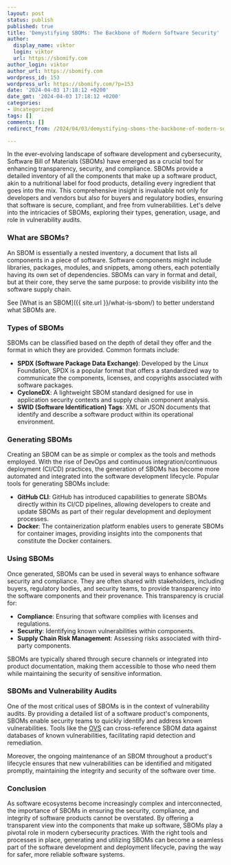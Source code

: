 ```yaml
---
layout: post
status: publish
published: true
title: 'Demystifying SBOMs: The Backbone of Modern Software Security'
author:
  display_name: viktor
  login: viktor
  url: https://sbomify.com
author_login: viktor
author_url: https://sbomify.com
wordpress_id: 153
wordpress_url: https://sbomify.com/?p=153
date: '2024-04-03 17:18:12 +0200'
date_gmt: '2024-04-03 17:18:12 +0200'
categories:
- Uncategorized
tags: []
comments: []
redirect_from: /2024/04/03/demystifying-sboms-the-backbone-of-modern-software-security/

---
```


In the ever-evolving landscape of software development and cybersecurity, Software Bill of Materials (SBOMs) have emerged as a crucial tool for enhancing transparency, security, and compliance. SBOMs provide a detailed inventory of all the components that make up a software product, akin to a nutritional label for food products, detailing every ingredient that goes into the mix. This comprehensive insight is invaluable not only for developers and vendors but also for buyers and regulatory bodies, ensuring that software is secure, compliant, and free from vulnerabilities. Let's delve into the intricacies of SBOMs, exploring their types, generation, usage, and role in vulnerability audits.

### What are SBOMs?

An SBOM is essentially a nested inventory, a document that lists all components in a piece of software. Software components might include libraries, packages, modules, and snippets, among others, each potentially having its own set of dependencies. SBOMs can vary in format and detail, but at their core, they serve the same purpose: to provide visibility into the software supply chain.

See [What is an SBOM]({{ site.url }}/what-is-sbom/) to better understand what SBOMs are.

### Types of SBOMs

SBOMs can be classified based on the depth of detail they offer and the format in which they are provided. Common formats include:

- **SPDX (Software Package Data Exchange)**: Developed by the Linux Foundation, SPDX is a popular format that offers a standardized way to communicate the components, licenses, and copyrights associated with software packages.
- **CycloneDX**: A lightweight SBOM standard designed for use in application security contexts and supply chain component analysis.
- **SWID (Software Identification) Tags**: XML or JSON documents that identify and describe a software product within its operational environment.

### Generating SBOMs

Creating an SBOM can be as simple or complex as the tools and methods employed. With the rise of DevOps and continuous integration/continuous deployment (CI/CD) practices, the generation of SBOMs has become more automated and integrated into the software development lifecycle. Popular tools for generating SBOMs include:

- **GitHub CLI**: GitHub has introduced capabilities to generate SBOMs directly within its CI/CD pipelines, allowing developers to create and update SBOMs as part of their regular development and deployment processes.
- **Docker**: The containerization platform enables users to generate SBOMs for container images, providing insights into the components that constitute the Docker containers.

### Using SBOMs

Once generated, SBOMs can be used in several ways to enhance software security and compliance. They are often shared with stakeholders, including buyers, regulatory bodies, and security teams, to provide transparency into the software components and their provenance. This transparency is crucial for:

- **Compliance**: Ensuring that software complies with licenses and regulations.
- **Security**: Identifying known vulnerabilities within components.
- **Supply Chain Risk Management**: Assessing risks associated with third-party components.

SBOMs are typically shared through secure channels or integrated into product documentation, making them accessible to those who need them while maintaining the security of sensitive information.

### SBOMs and Vulnerability Audits

One of the most critical uses of SBOMs is in the context of vulnerability audits. By providing a detailed list of a software product's components, SBOMs enable security teams to quickly identify and address known vulnerabilities. Tools like the [OVS](https://osv.dev) can cross-reference SBOM data against databases of known vulnerabilities, facilitating rapid detection and remediation.

Moreover, the ongoing maintenance of an SBOM throughout a product's lifecycle ensures that new vulnerabilities can be identified and mitigated promptly, maintaining the integrity and security of the software over time.

### Conclusion

As software ecosystems become increasingly complex and interconnected, the importance of SBOMs in ensuring the security, compliance, and integrity of software products cannot be overstated. By offering a transparent view into the components that make up software, SBOMs play a pivotal role in modern cybersecurity practices. With the right tools and processes in place, generating and utilizing SBOMs can become a seamless part of the software development and deployment lifecycle, paving the way for safer, more reliable software systems.
